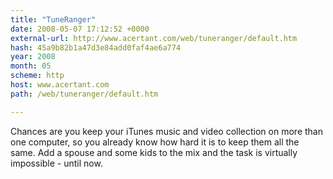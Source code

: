 ```yaml
---
title: "TuneRanger"
date: 2008-05-07 17:12:52 +0000
external-url: http://www.acertant.com/web/tuneranger/default.htm
hash: 45a9b82b1a47d3e84add0faf4ae6a774
year: 2008
month: 05
scheme: http
host: www.acertant.com
path: /web/tuneranger/default.htm

---
```


Chances are you keep your iTunes music and video collection on more than one computer, so you already know how hard it is to keep them all the same. Add a spouse and some kids to the mix and the task is virtually impossible - until now.
